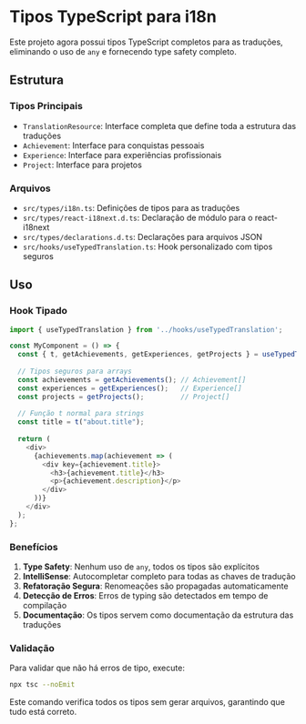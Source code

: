 # Tipos TypeScript para i18n

Este projeto agora possui tipos TypeScript completos para as traduções, eliminando o uso de `any` e fornecendo type safety completo.

## Estrutura

### Tipos Principais

- `TranslationResource`: Interface completa que define toda a estrutura das traduções
- `Achievement`: Interface para conquistas pessoais
- `Experience`: Interface para experiências profissionais  
- `Project`: Interface para projetos

### Arquivos

- `src/types/i18n.ts`: Definições de tipos para as traduções
- `src/types/react-i18next.d.ts`: Declaração de módulo para o react-i18next
- `src/types/declarations.d.ts`: Declarações para arquivos JSON
- `src/hooks/useTypedTranslation.ts`: Hook personalizado com tipos seguros

## Uso

### Hook Tipado

```typescript
import { useTypedTranslation } from '../hooks/useTypedTranslation';

const MyComponent = () => {
  const { t, getAchievements, getExperiences, getProjects } = useTypedTranslation();
  
  // Tipos seguros para arrays
  const achievements = getAchievements(); // Achievement[]
  const experiences = getExperiences();   // Experience[]
  const projects = getProjects();         // Project[]
  
  // Função t normal para strings
  const title = t("about.title");
  
  return (
    <div>
      {achievements.map(achievement => (
        <div key={achievement.title}>
          <h3>{achievement.title}</h3>
          <p>{achievement.description}</p>
        </div>
      ))}
    </div>
  );
};
```

### Benefícios

1. **Type Safety**: Nenhum uso de `any`, todos os tipos são explícitos
2. **IntelliSense**: Autocompletar completo para todas as chaves de tradução
3. **Refatoração Segura**: Renomeações são propagadas automaticamente
4. **Detecção de Erros**: Erros de typing são detectados em tempo de compilação
5. **Documentação**: Os tipos servem como documentação da estrutura das traduções

### Validação

Para validar que não há erros de tipo, execute:

```bash
npx tsc --noEmit
```

Este comando verifica todos os tipos sem gerar arquivos, garantindo que tudo está correto.
